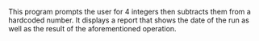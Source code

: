 This program prompts the user for 4 integers then subtracts them from a hardcoded number. It displays a report that shows the date of the run as well as the result of the aforementioned operation.
